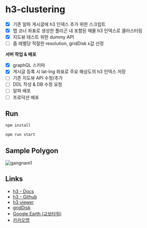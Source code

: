# h3-clustering
- [x] 기존 알파 게시글에 h3 인덱스 추가 위한 스크립트
- [x] 맵 코너 좌표로 생성한 폴리곤 내 포함된 매물 h3 인덱스로 클러스터링
- [x] 지도뷰 테스트 위한 dummy API
- [ ] 줌 레벨당 적절한 resolution, gridDisk `k`값 선정

**서버 작업 & 배포**
- [x] graphQL 스키마
- [x] 게시글 등록 시 lat-lng 좌표로 주요 해상도의 h3 인덱스 저장
- [ ] 기존 지도뷰 API 수정/추가
- [ ] DDL 작성 & DB 수정 요청
- [ ] 알파 배포
- [ ] 프로덕션 배포

## Run
```bash
npm install
```

```bash
npm run start
```

## Sample Polygon
![gangnam1](https://github.com/imeugeneco/h3-clustering/assets/47231140/9c329752-94ec-4788-929f-8a26491092b3)

## Links
* [h3 - Docs](https://h3geo.org)
* [h3 - Github](https://github.com/uber/h3)
* [h3 viewer](https://wolf-h3-viewer.glitch.me)
* [gridDisk](https://h3geo.org/docs/api/traversal/)
* [Google Earth (교보타워)](https://earth.google.com/web/search/37%2e5037208,127%2e0240967/@37.5037208,127.0240967,17.0117859a,817.4012616d,35y,0h,45t,0r/data=CloaMBIqGVAoVex5wEJAIUKc4syKwV9AKhYzNy41MDM3MjA4LDEyNy4wMjQwOTY3GAIgASImCiQJU4hOMtbAQkARrJi1iLW_QkAZEGdxRwfCX0AhDMG8HybBX0AoAg)
* [카카오맵](https://map.kakao.com/#)
